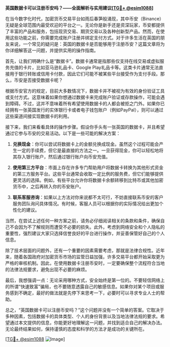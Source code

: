 **英国数据卡可以注册币安吗？——全面解析与实用建议[[TG💪+ @esim1088](https://t.me/s/esim1088)]**

在当今数字化时代，加密货币交易平台如雨后春笋般涌现，其中币安（Binance）无疑是全球范围内最受欢迎的平台之一。无论你是新手还是资深玩家，币安都提供了丰富的产品和服务，包括现货交易、期货交易以及各种创新型产品。然而，在使用这些功能之前，你需要完成账户注册并绑定支付方式。对于许多生活在英国的朋友来说，一个常见的疑问是：英国的数据卡是否能够用于注册币安？这篇文章将为你详细解答这一问题，并提供实用的操作指南。

首先，让我们明确什么是“数据卡”。数据卡通常是指那些仅支持在线交易或虚拟服务充值的卡片，比如亚马逊礼品卡、Google Play礼品卡等。这类卡片通常无法直接用于银行转账或信用卡付款，因此它们可能不被某些平台接受作为支付手段。那么，币安是否接受数据卡呢？

根据币安官方的规定，目前大多数情况下，数据卡并不被视为有效的身份验证工具或支付方式。这意味着如果你想通过数据卡来完成账户验证或存款操作，可能会遇到障碍。不过，这并不意味着所有希望使用数据卡的人都会被拒之门外。如果你已经拥有一张英国发行的实体银行卡或者电子钱包账户（例如PayPal），则可以通过这些渠道间接实现数据卡的利用。

接下来，我们来看看具体的操作步骤。假设你手头有一张英国的数据卡，并且希望通过它参与币安的交易活动。以下是一些可能的解决方案：

1. **兑换现金**：你可以尝试将数据卡上的金额兑换成现金。虽然这个过程可能会产生一定的手续费，但它是最直接的方法之一。一旦获得现金，你可以轻松地将其存入银行账户，然后通过银行账户向币安充值。

2. **使用第三方平台**：市面上存在许多专门帮助用户将数据卡转换为其他形式资金的第三方服务平台。这些平台通常会收取一定比例的服务费，但它们能够提供更灵活的选择。例如，有些平台允许你将数据卡余额转移到比特币或其他加密货币中，之后再转入你的币安账户。

3. **联系客服咨询**：如果以上方法对你来说都不太可行，不妨直接联系币安的客户服务团队询问具体情况。有时候，客服人员可以根据你的实际情况给出更加个性化的建议。

当然，在尝试上述任何一种方案之前，请务必仔细阅读相关的条款和条件，确保自己不会因为不了解规则而遭受不必要的损失。此外，考虑到网络安全和个人隐私的重要性，强烈建议大家只选择信誉良好的平台进行操作，并妥善保管好自己的个人信息。

除了技术层面的问题外，还有一个重要的因素需要考虑，那就是法律合规性。近年来，随着各国政府对加密货币市场的监管日益加强，许多交易平台都开始采取更为严格的审核机制。因此，在使用数据卡注册币安时，一定要确保整个流程符合当地的法律法规要求，避免出现不必要的麻烦。

最后，我想强调一点：无论采用哪种方式，安全始终是第一位的。不要轻信网络上的所谓“快速致富”骗局，也不要随意透露自己的敏感信息。如果你对某个项目或服务感到不确定，最好的做法就是先停下来思考一下，必要时可以寻求专业人士的帮助。

总之，“英国数据卡可以注册币安吗？”这个问题并没有一个简单的答案。它取决于多种因素，包括数据卡的具体类型、个人的身份背景以及当地法律法规的要求。希望通过本文提供的信息，你能更好地理解这一问题，并找到适合自己的解决办法。无论最终结果如何，保持谨慎的态度和科学的方法才是成功的关键所在。

[[TG💪+ @esim1088](https://t.me/s/esim1088) ![Image](https://i.postimg.cc/4NQfJmqS/Snipaste-2025-05-13-00-14-12.png)]